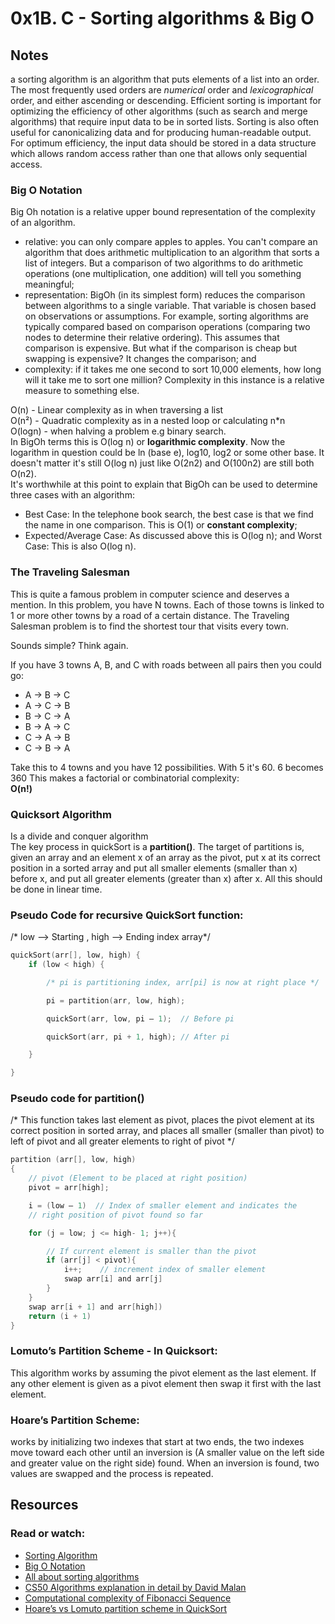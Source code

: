 # 0x1B. C - Sorting algorithms & Big O

## Notes
a sorting algorithm is an algorithm that puts elements of a list into an order.  
The most frequently used orders are *numerical* order and *lexicographical* order, and either ascending or descending. Efficient sorting is important for optimizing the efficiency of other algorithms (such as search and merge algorithms) that require input data to be in sorted lists. Sorting is also often useful for canonicalizing data and for producing human-readable output.  
For optimum efficiency, the input data should be stored in a data structure which allows random access rather than one that allows only sequential access.  
### Big O Notation
Big Oh notation is a relative upper bound representation of the complexity of an algorithm.  
+ relative: you can only compare apples to apples. You can't compare an algorithm that does arithmetic multiplication to an algorithm that sorts a list of integers. But a comparison of two algorithms to do arithmetic operations (one multiplication, one addition) will tell you something meaningful;
+ representation: BigOh (in its simplest form) reduces the comparison between algorithms to a single variable. That variable is chosen based on observations or assumptions. For example, sorting algorithms are typically compared based on comparison operations (comparing two nodes to determine their relative ordering). This assumes that comparison is expensive. But what if the comparison is cheap but swapping is expensive? It changes the comparison; and 
+ complexity: if it takes me one second to sort 10,000 elements, how long will it take me to sort one million? Complexity in this instance is a relative measure to something else.

O(n) - Linear complexity as in when traversing a list  
O(n²) - Quadratic complexity as in a nested loop or calculating n*n  
O(logn) - when halving a problem e.g binary search.   
    In BigOh terms this is O(log n) or **logarithmic complexity**. Now the logarithm in question could be ln (base e), log10, log2 or some other base. It doesn't matter it's still O(log n) just like O(2n2) and O(100n2) are still both O(n2).  
It's worthwhile at this point to explain that BigOh can be used to determine three cases with an algorithm:  
+ Best Case: In the telephone book search, the best case is that we find the name in one comparison. This is O(1) or **constant complexity**;  
+ Expected/Average Case: As discussed above this is O(log n); and
Worst Case: This is also O(log n).
### The Traveling Salesman
This is quite a famous problem in computer science and deserves a mention. In this problem, you have N towns. Each of those towns is linked to 1 or more other towns by a road of a certain distance. The Traveling Salesman problem is to find the shortest tour that visits every town.

Sounds simple? Think again.  

If you have 3 towns A, B, and C with roads between all pairs then you could go:  

+ A → B → C
+ A → C → B
+ B → C → A
+ B → A → C
+ C → A → B
+ C → B → A

Take this to 4 towns and you have 12 possibilities.
With 5 it's 60.
6 becomes 360
This makes a factorial or combinatorial complexity:   
**O(n!)**  

### Quicksort Algorithm
Is a divide and conquer algorithm  
The key process in quickSort is a **partition()**. The target of partitions is, given an array and an element x of an array as the pivot, put x at its correct position in a sorted array and put all smaller elements (smaller than x) before x, and put all greater elements (greater than x) after x. All this should be done in linear time.  

### Pseudo Code for recursive QuickSort function:
/* low  –> Starting ,  high  –> Ending index array*/ 
```c
quickSort(arr[], low, high) {  
    if (low < high) {  

        /* pi is partitioning index, arr[pi] is now at right place */  

        pi = partition(arr, low, high);  

        quickSort(arr, low, pi – 1);  // Before pi    

        quickSort(arr, pi + 1, high); // After pi

    }

}
```

### Pseudo code for partition()  

/* This function takes last element as pivot, places the pivot element at its correct position in sorted array, and places all smaller (smaller than pivot) to left of pivot and all greater elements to right of pivot */

```c
partition (arr[], low, high)
{
    // pivot (Element to be placed at right position)
    pivot = arr[high];  

    i = (low – 1)  // Index of smaller element and indicates the 
    // right position of pivot found so far

    for (j = low; j <= high- 1; j++){

        // If current element is smaller than the pivot
        if (arr[j] < pivot){
            i++;    // increment index of smaller element
            swap arr[i] and arr[j]
        }
    }
    swap arr[i + 1] and arr[high])
    return (i + 1)
}
```
### Lomuto’s Partition Scheme - In Quicksort:

This algorithm works by assuming the pivot element as the last element. If any other element is given as a pivot element then swap it first with the last element. 

### Hoare’s Partition Scheme:
works by initializing two indexes that start at two ends, the two indexes move toward each other until an inversion is (A smaller value on the left side and greater value on the right side) found. When an inversion is found, two values are swapped and the process is repeated.

## Resources
### Read or watch:

+ [Sorting Algorithm](https://en.wikipedia.org/wiki/Sorting_algorithm )
+ [Big O Notation](https://stackoverflow.com/questions/487258/what-is-a-plain-english-explanation-of-big-o-notation)
+ [All about sorting algorithms](https://www.geeksforgeeks.org/sorting-algorithms/)
+ [CS50 Algorithms explanation in detail by David Malan](https://www.youtube.com/watch?v=yb0PY3LX2x8&t=2s) 
+ [Computational complexity of Fibonacci Sequence](https://stackoverflow.com/questions/360748computational-complexity-of-fibonacci-sequence)
+ [Hoare’s vs Lomuto partition scheme in QuickSort](https://www.geeksforgeeks.org/hoares-vs-lomuto-partition-scheme-quicksort/  )





